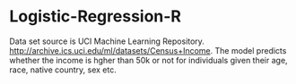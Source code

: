 # Logistic-Regression-R
Data set source is UCI Machine Learning Repository. http://archive.ics.uci.edu/ml/datasets/Census+Income. 
The model predicts whether the income is hgher than  50k or not for individuals given their age, race, native country, sex etc. 
